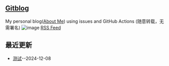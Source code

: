 ## [Gitblog](https://yihong0618.github.io/gitblog/)
My personal blog([About Me](https://github.com/yihong0618/gitblog/issues/282)) using issues and GitHub Actions (随意转载，无需署名)
![image](https://github.com/user-attachments/assets/a168bf11-661e-4566-b042-7fc9544de528)
[RSS Feed](https://raw.githubusercontent.com/luckypoem/gitblog-by-yihong0618/master/feed.xml)

## 最近更新
- [测试](https://github.com/luckypoem/gitblog-by-yihong0618/issues/1)--2024-12-08
